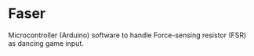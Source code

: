 # Faser

Microcontroller (Arduino) software to handle Force-sensing resistor (FSR) as dancing game input.
